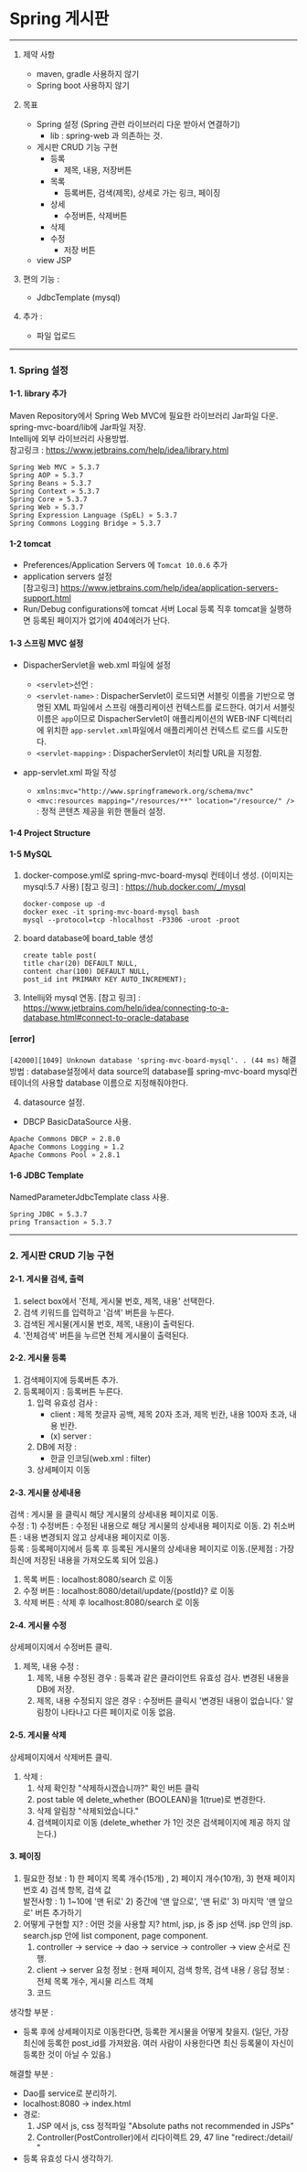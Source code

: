 # Spring 게시판

---

1. 제약 사항
    - maven, gradle 사용하지 않기
    - Spring boot 사용하지 않기

2. 목표
    - Spring 설정 (Spring 관련 라이브러리 다운 받아서 연결하기)
        - lib : spring-web 과 의존하는 것.
    - 게시판 CRUD 기능 구현
        - 등록
            - 제목, 내용, 저장버튼
        - 목록
            - 등록버튼, 검색(제목), 상세로 가는 링크, 페이징
        - 상세
            - 수정버튼, 삭제버튼
        - 삭제
        - 수정
            - 저장 버튼
    - view JSP

3. 편의 기능 :
    - JdbcTemplate (mysql)

4. 추가 :
    - 파일 업로드

---

### 1. Spring 설정

#### 1-1. library 추가

Maven Repository에서 Spring Web MVC에 필요한 라이브러리 Jar파일 다운. spring-mvc-board/lib에 Jar파일 저장.</br>
Intellij에 외부 라이브러리 사용방법.</br>
참고링크 : https://www.jetbrains.com/help/idea/library.html

```
Spring Web MVC » 5.3.7
Spring AOP » 5.3.7
Spring Beans » 5.3.7
Spring Context » 5.3.7
Spring Core » 5.3.7
Spring Web » 5.3.7
Spring Expression Language (SpEL) » 5.3.7
Spring Commons Logging Bridge » 5.3.7
```

#### 1-2 tomcat

- Preferences/Application Servers 에 ```Tomcat 10.0.6``` 추가
- application servers 설정
  </br>[참고링크] https://www.jetbrains.com/help/idea/application-servers-support.html
- Run/Debug configurations에 tomcat 서버 Local 등록 직후 tomcat을 실행하면 등록된 페이지가 없기에 404에러가 난다.

#### 1-3 스프링 MVC 설정

- DispacherServlet을 web.xml 파일에 설정
    - ```<servlet>```선언 :
    - ```<servlet-name>``` : DispacherServlet이 로드되면 서블릿 이름을 기반으로 명명된 XML 파일에서 스프링 애플리케이션 컨텍스트를 로드한다.
      여기서 서블릿 이름은 ```app```이므로 DispacherServlet이 애플리케이션의 WEB-INF 디렉터리에 위치한 ```app-servlet.xml```파일에서
      애플리케이션 컨텍스트 로드를 시도한다.
    - ```<servlet-mapping>``` : DispacherServlet이 처리할 URL을 지정함.

- app-servlet.xml 파일 작성
    - ```xmlns:mvc="http://www.springframework.org/schema/mvc"```
    - ```<mvc:resources mapping="/resources/**" location="/resource/" />``` : 정적 콘텐츠 제공을 위한 핸들러 설정.

#### 1-4 Project Structure

#### 1-5 MySQL

1. docker-compose.yml로 spring-mvc-board-mysql 컨테이너 생성. (이미지는 mysql:5.7 사용)
   [참고 링크] : https://hub.docker.com/_/mysql
    ```
    docker-compose up -d
    docker exec -it spring-mvc-board-mysql bash
    mysql --protocol=tcp -hlocalhost -P3306 -uroot -proot
    ```
2. board database에 board_table 생성
    ```
    create table post(
    title char(20) DEFAULT NULL, 
    content char(100) DEFAULT NULL, 
    post_id int PRIMARY KEY AUTO_INCREMENT);
    ```

3. Intellij와 mysql 연동.
   [참고 링크] : https://www.jetbrains.com/help/idea/connecting-to-a-database.html#connect-to-oracle-database

#### [error]

```[42000][1049] Unknown database 'spring-mvc-board-mysql'. . (44 ms)```
해결방법 : database설정에서 data source의 database를 spring-mvc-board mysql컨테이너의 사용할 database 이름으로 지정해줘야한다.

4. datasource 설정.

- DBCP BasicDataSource 사용.

```
Apache Commons DBCP » 2.8.0
Apache Commons Logging » 1.2
Apache Commons Pool » 2.8.1
```

#### 1-6 JDBC Template

NamedParameterJdbcTemplate class 사용.

```
Spring JDBC » 5.3.7
pring Transaction » 5.3.7
```

---

### 2. 게시판 CRUD 기능 구현

#### 2-1. 게시물 검색, 출력

1. select box에서 '전체, 게시물 번호, 제목, 내용' 선택한다.
2. 검색 키워드를 입력하고 '검색' 버튼을 누른다.
3. 검색된 게시물(게시물 번호, 제목, 내용)이 출력된다.
4. '전체검색' 버튼을 누르면 전체 게시물이 출력된다.

#### 2-2. 게시물 등록

1. 검색페이지에 등록버튼 추가.
2. 등록페이지 : 등록버튼 누른다.
    1. 입력 유효성 검사 :
        - client : 제목 첫글자 공백, 제목 20자 초과, 제목 빈칸, 내용 100자 초과, 내용 빈칸.
        - (x) server :
    2. DB에 저장 :
        - 한글 인코딩(web.xml : filter)
    3. 상세페이지 이동

#### 2-3. 게시물 상세내용

검색 : 게시물 <tr>을 클릭시 해당 게시물의 상세내용 페이지로 이동.<br>
수정 : 1) 수정버튼 : 수정된 내용으로 해당 게시물의 상세내용 페이지로 이동. 2) 취소버튼 : 내용 변경되지 않고 상세내용 페이지로 이동.<br>
등록 : 등록페이지에서 등록 후 등록된 게시물의 상세내용 페이지로 이동.(문제점 : 가장 최신에 저장된 내용을 가져오도록 되어 있음.)<br>

1. 목록 버튼 : localhost:8080/search 로 이동
2. 수정 버튼 : localhost:8080/detail/update/{postId}? 로 이동
3. 삭제 버튼 : 삭제 후 localhost:8080/search 로 이동

#### 2-4. 게시물 수정

상세페이지에서 수정버튼 클릭.

1. 제목, 내용 수정 :
    1) 제목, 내용 수정된 경우 : 등록과 같은 클라이언트 유효성 검사. 변경된 내용을 DB에 저장.
    2) 제목, 내용 수정되지 않은 경우 : 수정버튼 클릭시 '변경된 내용이 없습니다.' 알림창이 나타나고 다른 페이지로 이동 없음.

#### 2-5. 게시물 삭제

상세페이지에서 삭제버튼 클릭.

1. 삭제 :
    1) 삭제 확인창 "삭제하시겠습니까?" 확인 버튼 클릭
    2) post table 에 delete_whether (BOOLEAN)을 1(true)로 변경한다.
    3) 삭제 알림창 "삭제되었습니다."
    4) 검색페이지로 이동 (delete_whether 가 1인 것은 검색페이지에 제공 하지 않는다.)

#### 3. 페이징

1. 필요한 정보 : 1) 한 페이지 목록 개수(15개) , 2) 페이지 개수(10개), 3) 현재 페이지 번호 4) 검색 항목, 검색 값<br>
   발전사항 : 1) 1~10에 '맨 뒤로' 2) 중간에 '맨 앞으로', '맨 뒤로' 3) 마지막 '맨 앞으로' 버튼 추가하기
2. 어떻게 구현할 지? :
   어떤 것을 사용할 지? html, jsp, js 중 jsp 선택. jsp 안의 jsp. search.jsp 안에 list component, page component.
    1) controller -> service -> dao -> service -> controller -> view 순서로 진행.
    2) client -> server 요청 정보 : 현재 페이지, 검색 항목, 검색 내용 / 응답 정보 : 전체 목록 개수, 게시물 리스트 객체 <br>
    3) 코드 <br>

생각할 부분 :

- 등록 후에 상세페이지로 이동한다면, 등록한 게시물을 어떻게 찾을지. (일단, 가장 최신에 등록한 post_id를 가져왔음. 여러 사람이 사용한다면 최신 등록물이 자신이 등록한
  것이 아닐 수 있음.)

해결할 부분 :

- Dao를 service로 분리하기.
- localhost:8080 -> index.html
- 경로:
    1) JSP 에서 js, css 정적파일 "Absolute paths not recommended in JSPs"
    2) Controller(PostController)에서 리다이렉트 29, 47 line "redirect:/detail/ "
- 등록 유효성 다시 생각하기.    

